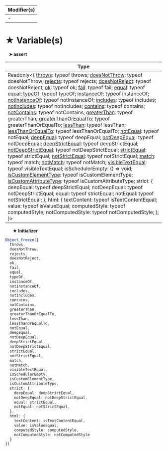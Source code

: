 | Modifier(s)                            |
|----------------------------------------|
| - |

# &#9733; Variable(s)

&nbsp;&nbsp; **&#10148; assert**

| Type                        |
|-----------------------------|
| Readonly&lt;{ [throws](/testing/function/assert/throws.md): typeof throws; [doesNotThrow](/testing/function/assert/doesnotthrow.md): typeof doesNotThrow; [rejects](/testing/function/assert/rejects.md): typeof rejects; [doesNotReject](/testing/function/assert/doesnotreject.md): typeof doesNotReject; [ok](/testing/function/assert/ok.md): typeof ok; [fail](/testing/function/assert/fail.md): typeof fail; [equal](/testing/function/assert/equal.md): typeof equal; [typeOf](/testing/function/assert/typeof.md): typeof typeOf; [instanceOf](/testing/function/assert/instanceof.md): typeof instanceOf; [notInstanceOf](/testing/function/assert/notinstanceof.md): typeof notInstanceOf; [includes](/testing/function/assert/includes.md): typeof includes; [notIncludes](/testing/function/assert/notincludes.md): typeof notIncludes; [contains](/testing/function/assert/contains.md): typeof contains; [notContains](/testing/function/assert/notcontains.md): typeof notContains; [greaterThan](/testing/function/assert/greaterthan.md): typeof greaterThan; [greaterThanOrEqualTo](/testing/function/assert/greaterthanorequalto.md): typeof greaterThanOrEqualTo; [lessThan](/testing/function/assert/lessthan.md): typeof lessThan; [lessThanOrEqualTo](/testing/function/assert/lessthanorequalto.md): typeof lessThanOrEqualTo; [notEqual](/testing/function/assert/notequal.md): typeof notEqual; [deepEqual](/testing/function/assert/deepequal.md): typeof deepEqual; [notDeepEqual](/testing/function/assert/notdeepequal.md): typeof notDeepEqual; [deepStrictEqual](/testing/function/assert/deepstrictequal.md): typeof deepStrictEqual; [notDeepStrictEqual](/testing/function/assert/notdeepstrictequal.md): typeof notDeepStrictEqual; [strictEqual](/testing/function/assert/strictequal.md): typeof strictEqual; [notStrictEqual](/testing/function/assert/notstrictequal.md): typeof notStrictEqual; [match](/testing/function/assert/match.md): typeof match; [notMatch](/testing/function/assert/notmatch.md): typeof notMatch; [visibleTextEqual](/testing/function/assert/visibletextequal.md): typeof visibleTextEqual; isSchedulerEmpty: () =&gt; void; [isCustomElementType](/testing/function/assert/iscustomelementtype.md): typeof isCustomElementType; [isCustomAttributeType](/testing/function/assert/iscustomattributetype.md): typeof isCustomAttributeType; strict: { deepEqual: typeof deepStrictEqual; notDeepEqual: typeof notDeepStrictEqual; equal: typeof strictEqual; notEqual: typeof notStrictEqual; }; html: { textContent: typeof isTextContentEqual; value: typeof isValueEqual; computedStyle: typeof computedStyle; notComputedStyle: typeof notComputedStyle; }; }&gt; |

&nbsp;&nbsp;&nbsp;&nbsp;&nbsp; **&#9733; Initializer**

```ts
Object_freeze({
  throws,
  doesNotThrow,
  rejects,
  doesNotReject,
  ok,
  fail,
  equal,
  typeOf,
  instanceOf,
  notInstanceOf,
  includes,
  notIncludes,
  contains,
  notContains,
  greaterThan,
  greaterThanOrEqualTo,
  lessThan,
  lessThanOrEqualTo,
  notEqual,
  deepEqual,
  notDeepEqual,
  deepStrictEqual,
  notDeepStrictEqual,
  strictEqual,
  notStrictEqual,
  match,
  notMatch,
  visibleTextEqual,
  isSchedulerEmpty,
  isCustomElementType,
  isCustomAttributeType,
  strict: {
    deepEqual: deepStrictEqual,
    notDeepEqual: notDeepStrictEqual,
    equal: strictEqual,
    notEqual: notStrictEqual,
  },
  html: {
    textContent: isTextContentEqual,
    value: isValueEqual,
    computedStyle: computedStyle,
    notComputedStyle: notComputedStyle
  }
})
```